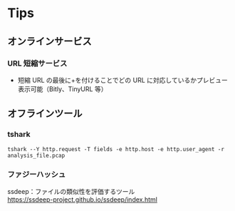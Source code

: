 # Tips

## オンラインサービス

### URL 短縮サービス

- 短縮 URL の最後に+を付けることでどの URL に対応しているかプレビュー表示可能（Bitly、TinyURL 等）

## オフラインツール

### tshark

```shell
tshark --Y http.request -T fields -e http.host -e http.user_agent -r analysis_file.pcap
```

### ファジーハッシュ

ssdeep：ファイルの類似性を評価するツール  
https://ssdeep-project.github.io/ssdeep/index.html
